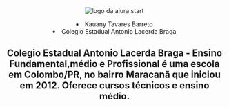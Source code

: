  
  
<!DOCTYPE html>
<html lang="en">
<head>
    <meta charset="UTF-8">
    <meta http-equiv="X-UA-Compatible" content="IE=edge">
    <meta name="viewport" content="width=device-width, initial-scale=1.0">
    <title>Document</title>
    <link rel=”stylesheet” href=”style.css”>
</head>
<body>
</header>
    <header class="cabeçalho">
        <img class="cabeçalho-imagem" src="./alurastart logo 1.png" alt="logo da alura start">
        <ul class="cabeçalho-lista-item"></ul> 
         <li class="cabeçalho-lista-item"> Kauany Tavares Barreto</li>
         <li class="cabeçalho-lista-item"> Colegio Estadual Antonio Lacerda Braga</li>
      <section class="escola">
        <div class="escola-conteudo">
            <h2 class="escola-titulo">Colegio Estadual Antonio Lacerda Braga - Ensino Fundamental,médio  e 
                Profissional é uma escola em Colombo/PR, no bairro Maracanã que iniciou em 2012. Oferece cursos técnicos e ensino médio.</h2>
            <p class="escola-texto-um"></p>
            <p class="escola-texto-dois"></p>
            <img src="" alt="">
        </div>
        </header>
